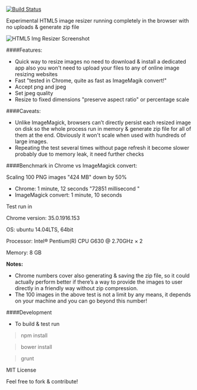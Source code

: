 [![Build Status](https://travis-ci.org/Basemm/batch-img-resizer.png?branch=master)](https://travis-ci.org/Basemm/batch-img-resizer)

Experimental HTML5 image resizer running completely in the browser with no
uploads & generate zip file

![HTML5 Img Resizer Screenshot](https://raw.githubusercontent.com/Basemm/html5-img-resizer/master/screenshot.png "HTML5 Img Resizer Screenshot")

####Features:
  - Quick way to resize images no need to download & install a dedicated app
  also you won't need to upload your files to any of online image resizing
  websites
  - Fast "tested in Chrome, quite as fast as ImageMagik convert!"
  - Accept png and jpeg
  - Set jpeg quality
  - Resize to fixed dimensions "preserve aspect ratio" or percentage scale


####Caveats:
  - Unlike ImageMagick, browsers can’t directly persist each resized image
  on disk so the whole process run in memory & generate zip file for all of
  them at the end. Obviously it won't scale when used with hundreds of large
  images.
  - Repeating the test several times without page refresh it become slower
  probably due to memory leak, it need further checks


####Benchmark in Chrome vs ImageMagick convert:

Scaling 100 PNG images "424 MB" down by 50%

  - Chrome: 1 minute, 12 seconds "72851 millisecond "
  - ImageMagick convert: 1 minute, 10 seconds

Test run in

Chrome version: 35.0.1916.153

OS: ubuntu 14.04LTS, 64bit

Processor: Intel® Pentium(R) CPU G630 @ 2.70GHz × 2

Memory: 8 GB

**Notes:**
  - Chrome numbers cover also generating & saving the zip file, so it
  could actually perform better if there’s a way to provide the images to user
  directly in a friendly way without zip compression.
  - The 100 images in the above test is not a limit by any means, it depends
  on your machine and you can go beyond this number!

####Development
  - To build & test run

> npm install

> bower install

> grunt



MIT License

Feel free to fork & contribute!
